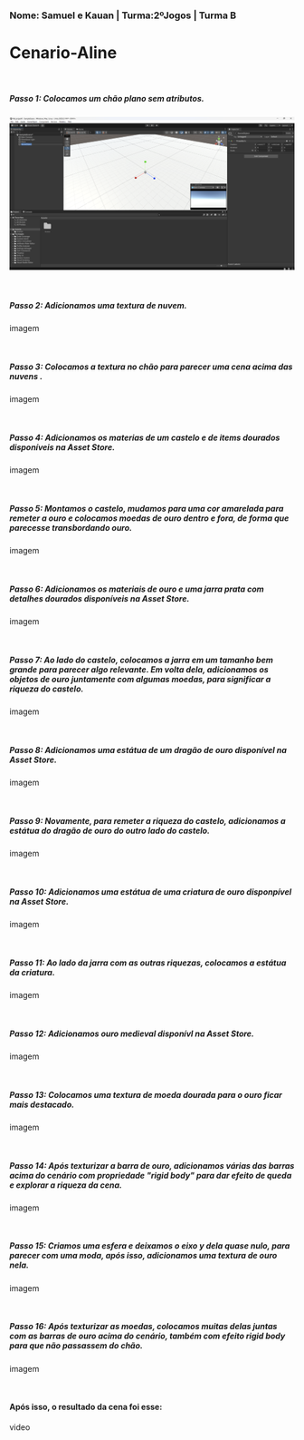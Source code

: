 <h3>Nome: Samuel e Kauan | Turma:2ºJogos | Turma B </h3>
                                                
# Cenario-Aline

<br>
<h5>Passo 1: Colocamos um chão plano sem atributos.</h5>

 ![chao](/prints/1.png)

<br>
<h5>Passo 2: Adicionamos uma textura de nuvem.</h5>

imagem

<br>
<h5>Passo 3: Colocamos a textura no chão para parecer uma cena acima das nuvens .</h5>

imagem

<br>
<h5>Passo 4: Adicionamos os materias de um castelo e de items dourados disponíveis na Asset Store.</h5>

imagem

<br>
<h5>Passo 5: Montamos o castelo, mudamos para uma cor amarelada para remeter a ouro e colocamos moedas de ouro dentro e fora, de forma que parecesse transbordando ouro.</h5>

imagem

<br>
<h5>Passo 6: Adicionamos os materiais de ouro e uma jarra prata com detalhes dourados disponíveis na Asset Store.</h5>

imagem

<br>
<h5>Passo 7: Ao lado do castelo, colocamos a jarra em um tamanho bem grande para parecer algo relevante. Em volta dela, adicionamos os objetos de ouro juntamente com algumas moedas, para significar a riqueza do castelo.</h5>

imagem

<br>
<h5>Passo 8: Adicionamos uma estátua de um dragão de ouro disponível na Asset Store.</h5>

imagem

<br>
<h5>Passo 9: Novamente, para remeter a riqueza do castelo, adicionamos a estátua do dragão de ouro do outro lado do castelo.</h5>

imagem

<br>
<h5>Passo 10: Adicionamos uma estátua de uma criatura de ouro disponpível na Asset Store.</h5>

imagem

<br>
<h5>Passo 11: Ao lado da jarra com as outras riquezas, colocamos a estátua da criatura.</h5>

imagem

<br>
<h5>Passo 12: Adicionamos ouro medieval disponívl na Asset Store.</h5>

imagem

<br>
<h5>Passo 13: Colocamos uma textura de moeda dourada para o ouro ficar mais destacado.</h5>

imagem

<br>
<h5>Passo 14: Após texturizar a barra de ouro, adicionamos várias das barras acima do cenário com propriedade "rigid body" para dar efeito de queda e explorar a riqueza da cena.</h5>

imagem

<br>
<h5>Passo 15: Criamos uma esfera e deixamos o eixo y dela quase nulo, para parecer com uma moda, após isso, adicionamos uma textura de ouro nela.</h5>

imagem

<br>
<h5>Passo 16: Após texturizar as moedas, colocamos muitas delas juntas com as barras de ouro acima do cenário, também com efeito rigid body para que não passassem do chão.</h5>

imagem

<br>
<h4>Após isso, o resultado da cena foi esse:</h4>

video
